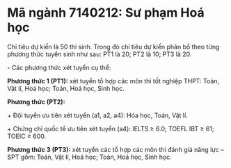 # Mã ngành 7140212: Sư phạm Hoá học

Chỉ tiêu dự kiến là 50 thí sinh. Trong đó chỉ tiêu dự kiến phân bổ theo từng phương thức tuyển sinh như sau: PT1 là 20; PT2 là 10; PT3 là 20.

\- Các phương thức xét tuyển cụ thể:

**Phương thức 1 (PT1):** xét tuyển tổ hợp các môn thi tốt nghiệp THPT: Toán, Vật lí, Hoá học; Toán, Hoá học, Sinh học.

**Phương thức (PT2):** 

\+ Đội tuyển ưu tiên xét tuyển (a1, a2, a4): Hóa học, Toán, Vật lí.

\+ Chứng chỉ quốc tế ưu tiên xét tuyển (a4): IELTS ≥ 6.0; TOEFL IBT ≥ 61; TOEIC ≥ 600.

**Phương thức 3 (PT3):** xét tuyển các tổ hợp các môn thi đánh giá năng lực – SPT gồm: Toán, Vật lí, Hoá học; Toán, Hoá học, Sinh học.